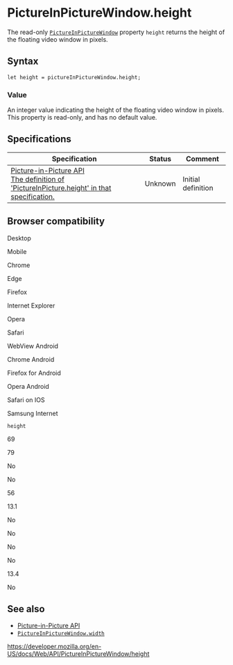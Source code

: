 PictureInPictureWindow.height
=============================

The read-only [`PictureInPictureWindow`](../pictureinpicturewindow) property `height` returns the height of the floating video window in pixels.

Syntax
------

    let height = pictureInPictureWindow.height;

### Value

An integer value indicating the height of the floating video window in pixels. This property is read-only, and has no default value.

Specifications
--------------

<table><thead><tr class="header"><th>Specification</th><th>Status</th><th>Comment</th></tr></thead><tbody><tr class="odd"><td><a href="https://w3c.github.io/picture-in-picture/#dom-pictureinpicturewindow-height">Picture-in-Picture API<br />
<span class="small">The definition of 'PictureInPicture.height' in that specification.</span></a></td><td><span class="spec-">Unknown</span></td><td>Initial definition</td></tr></tbody></table>

Browser compatibility
---------------------

Desktop

Mobile

Chrome

Edge

Firefox

Internet Explorer

Opera

Safari

WebView Android

Chrome Android

Firefox for Android

Opera Android

Safari on IOS

Samsung Internet

`height`

69

79

No

No

56

13.1

No

No

No

No

13.4

No

See also
--------

-   [Picture-in-Picture API](../picture-in-picture_api)
-   [`PictureInPictureWindow.width`](width)

<a href="https://developer.mozilla.org/en-US/docs/Web/API/PictureInPictureWindow/height" class="_attribution-link">https://developer.mozilla.org/en-US/docs/Web/API/PictureInPictureWindow/height</a>
